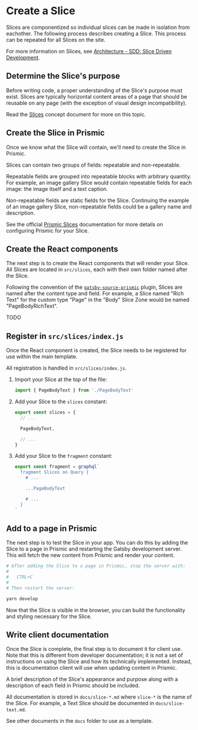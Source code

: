 # Create a Slice

Slices are componentized so individual slices can be made in isolation from
eachother. The following process describes creating a Slice. This process can be
repeated for all Slices on the site.

For more information on Slices, see [Architecture - SDD: Slice Driven
Development][arch-sdd].

## Determine the Slice's purpose

Before writing code, a proper understanding of the Slice's purpose must exist.
Slices are typically horizontal content areas of a page that should be reusable
on any page (with the exception of visual design incompatibility).

Read the [Slices](concept-slices.md) concept document for more on this topic.

## Create the Slice in Prismic

Once we know what the Slice will contain, we'll need to create the Slice in
Prismic.

Slices can contain two groups of fields: repeatable and non-repeatable.

Repeatable fields are grouped into repeatable blocks with arbitrary quantity.
For example, an image gallery Slice would contain repeatable fields for each
image: the image itself and a text caption.

Non-repeatable fields are static fields for the Slice. Continuing the example of
an image gallery Slice, non-repeatable fields could be a gallery name and
description.

See the official [Prismic Slices][prismic-slices] documentation for more details
on configuring Prismic for your Slice.

## Create the React components

The next step is to create the React components that will render your Slice. All
Slices are located in `src/slices`, each with their own folder named after the
Slice.

Following the convention of the
[`gatsby-source-prismic`][gatsby-source-prismic-slices] plugin, Slices are named
after the content type and field. For example, a Slice named "Rich Text" for the
custom type "Page" in the "Body" Slice Zone would be named "PageBodyRichText".

TODO

## Register in `src/slices/index.js`

Once the React component is created, the Slice needs to be registered for use
within the main template.

All registration is handled in `src/slices/index.js`.

1. Import your Slice at the top of the file:

   ```js
   import { PageBodyText } from './PageBodyText'
   ```

1. Add your Slice to the `slices` constant:

   ```js
   export const slices = {
     // ...

     PageBodyText,

     // ...
   }
   ```

1. Add your Slice to the `fragment` constant:

   ```js
   export const fragment = graphql`
     fragment Slices on Query {
       # ...

       ...PageBodyText

       # ...
     }
   `
   ```

## Add to a page in Prismic

The next step is to test the Slice in your app. You can do this by adding the
Slice to a page in Prismic and restarting the Gatsby development server. This
will fetch the new content from Prismic and render your content.

```sh
# After adding the Slice to a page in Prismic, stop the server with:
#
#   CTRL+C
#
# Then restart the server:

yarn develop
```

Now that the Slice is visible in the browser, you can build the functionality
and styling necessary for the Slice.

## Write client documentation

Once the Slice is complete, the final step is to document it for client use.
Note that this is different from developer documentation; it is not a set of
instructions on using the Slice and how its technically implemented. Instead,
this is documentation client will use when updating content in Prismic.

A brief description of the Slice's appearance and purpose along with a
description of each field in Prismic should be included.

All documentation is stored in `docs/slice-*.md` where `slice-*` is the name of
the Slice. For example, a Text Slice should be documented in
`docs/slice-text.md`.

See other documents in the `docs` folder to use as a template.

[arch-sdd]: concept-architecture.md#sdd-slice-driven-development
[prismic-slices]:
  https://intercom.help/prismicio/content-modeling-and-custom-types/field-reference/slices
[gatsby-source-prismic-slices]:
  https://github.com/angeloashmore/gatsby-source-prismic#query-slices
